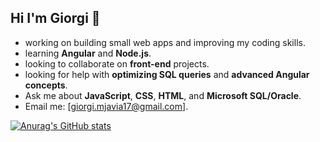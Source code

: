 ## Hi I'm Giorgi 👋

-  working on building small web apps and improving my coding skills.
-  learning **Angular** and **Node.js**.
-  looking to collaborate on **front-end** projects.
-  looking for help with **optimizing SQL queries** and **advanced Angular concepts**.
-  Ask me about **JavaScript**, **CSS**, **HTML**, and **Microsoft SQL/Oracle**.
-  Email me: [giorgi.mjavia17@gmail.com].

[![Anurag's GitHub stats](https://github-readme-stats.vercel.app/api?username=giorgimjavia)](https://github.com/giorgimjavia/github-readme-stats)

